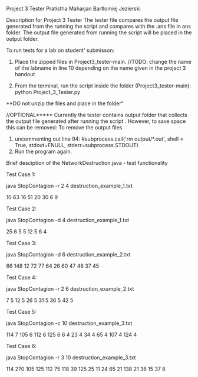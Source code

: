 Project 3 Tester
Pratistha Maharjan
Bartlomiej Jezierski

Description for Project 3 Tester 
The tester file compares the output file generated from the running the script and compares with the .ans file in ans folder. The output file generated from running the script will be placed in the output folder. 

To run tests for a lab on student' submisson: 
1) Place the zipped files in Project3_tester-main. 
//TODO: change the name of the labname in line 10 depending on the name given in the project 3 handout 

2) From the terminal, run the script inside the folder (Project3_tester-main):
    python Project_3_Tester.py 

**DO not unzip the files and place in the folder"


//OPTIONAL*****
Currently the tester contains output folder that collects the output file generated after running the script . However, to save space this can be removed: To remove the output files
1) uncommenting out line 94: 
#subprocess.call('rm output/*.out', shell = True, stdout=FNULL, stderr=subprocess.STDOUT)
2) Run the program again. 


Brief desciption of the NetworkDestruction.java - test functionality


Test Case 1:

java StopContagion -r 2 4 destruction_example_1.txt

10 63
16 51
20 30
6 9


Test Case 2:

java StopContagion -d 4 destruction_example_1.txt

25 6
5 5
12 5
6 4


Test Case 3:

java StopContagion -d 6 destruction_example_2.txt

66 148
12 72
77 64
26 60
47 48
37 45


Test Case 4:

java StopContagion -r 2 6 destruction_example_2.txt

7 5
12 5
26 5
31 5
36 5
42 5


Test Case 5:

java StopContagion -c 10 destruction_example_3.txt

114 7
105 6
112 6
125 6
6 4
23 4
34 4
65 4
107 4
124 4


Test Case 6:

java StopContagion -r 3 10 destruction_example_3.txt

114 270
105 125
112 75
118 39
125 25
11 24
65 21
138 21
36 15
37 8
